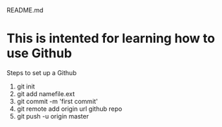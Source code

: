 README.md

<h1> This is intented for learning how to use Github </h1>
<p> Steps to set up a Github  </p>

<ol>
    <li>git init</li>
    <li> git add namefile.ext</li>
    <li> git commit -m 'first commit'</li>
    <li> git remote add origin url github repo</li>
    <li> git push -u origin master</li>
</ol>